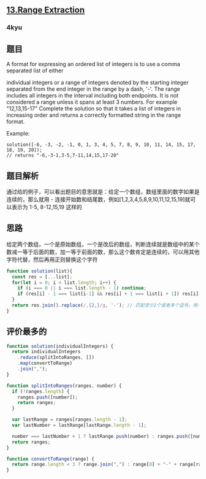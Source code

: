## [13.Range Extraction](https://www.codewars.com/kata/51ba717bb08c1cd60f00002f/train/javascript)
### 4kyu

## 题目
A format for expressing an ordered list of integers is to use a comma separated list of either

individual integers
or a range of integers denoted by the starting integer separated from the end integer in the range by a dash, '-'. The range includes all integers in the interval including both endpoints. It is not considered a range unless it spans at least 3 numbers. For example "12,13,15-17"
Complete the solution so that it takes a list of integers in increasing order and returns a correctly formatted string in the range format.

Example:
```
solution([-6, -3, -2, -1, 0, 1, 3, 4, 5, 7, 8, 9, 10, 11, 14, 15, 17, 18, 19, 20]);
// returns "-6,-3-1,3-5,7-11,14,15,17-20"
```

## 题目解析
通过给的例子，可以看出题目的意思就是：给定一个数组，数组里面的数字如果是连续的，那么就用 - 连接开始数和结尾数，例如[1,2,3,4,5,8,9,10,11,12,15,19]就可以表示为 1-5, 8-12,15,19 这样的

## 思路
给定两个数组，一个是原始数组，一个是改后的数组，判断连续就是数组中的某个数减一等于后面的数，加一等于前面的数，那么这个数肯定是连续的，可以用其他字符代替，然后再用正则替换这个字符
```js
function solution(list){
  const res = [...list];
  for(let i = 0; i < list.length; i++) {
    if (i === 0 || i === list.length - 1) continue;
    if (res[i] - 1 === list[i-1] && res[i] + 1 === list[i + 1]) res[i] = null; // 如果数组中一个数字减一等于后面的数，加一等于前面的数，那这个数肯定是连续的
  }
  return res.join().replace(/,{2,}/g, '-'); // 匹配至少2个或者多个逗号，用-代替
}
```

## 评价最多的
```js
function solution(individualIntegers) {
  return individualIntegers
    .reduce(splitIntoRanges, [])
    .map(convertToRange)
    .join(",");
}

function splitIntoRanges(ranges, number) {
  if (!ranges.length) {
    ranges.push([number]);
    return ranges;
  }

  var lastRange = ranges[ranges.length - 1];
  var lastNumber = lastRange[lastRange.length - 1];

  number === lastNumber + 1 ? lastRange.push(number) : ranges.push([number]);
  return ranges;
}

function convertToRange(range) {
  return range.length < 3 ? range.join(",") : range[0] + "-" + range[range.length - 1];
}
```

